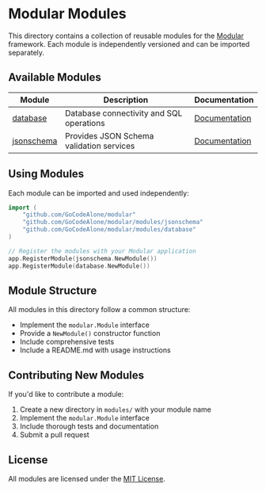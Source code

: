 # Modular Modules

This directory contains a collection of reusable modules for the [Modular](https://github.com/GoCodeAlone/modular) framework. Each module is independently versioned and can be imported separately.

## Available Modules

| Module                     | Description                              | Documentation                           |
|----------------------------|------------------------------------------|-----------------------------------------|
| [database](./database)     | Database connectivity and SQL operations | [Documentation](./database/README.md)   |
| [jsonschema](./jsonschema) | Provides JSON Schema validation services | [Documentation](./jsonschema/README.md) |

## Using Modules

Each module can be imported and used independently:

```go
import (
    "github.com/GoCodeAlone/modular"
    "github.com/GoCodeAlone/modular/modules/jsonschema"
    "github.com/GoCodeAlone/modular/modules/database"
)

// Register the modules with your Modular application
app.RegisterModule(jsonschema.NewModule())
app.RegisterModule(database.NewModule())
```

## Module Structure

All modules in this directory follow a common structure:

- Implement the `modular.Module` interface
- Provide a `NewModule()` constructor function
- Include comprehensive tests
- Include a README.md with usage instructions

## Contributing New Modules

If you'd like to contribute a module:

1. Create a new directory in `modules/` with your module name
2. Implement the `modular.Module` interface
3. Include thorough tests and documentation
4. Submit a pull request

## License

All modules are licensed under the [MIT License](../LICENSE).
